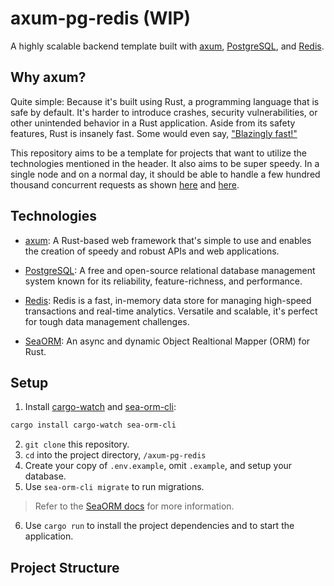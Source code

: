 # axum-pg-redis (WIP)

A highly scalable backend template built with [axum](https://github.com/tokio-rs/axum/), [PostgreSQL](https://www.postgresql.org/), and [Redis](https://redis.io/).

## Why axum?

Quite simple: Because it's built using Rust, a programming language that is safe by default. It's harder to introduce crashes, security vulnerabilities, or other unintended behavior in a Rust application. Aside from its safety features, Rust is insanely fast. Some would even say, ["Blazingly fast!"](https://i.redd.it/kczaqedt9ww81.jpg)

This repository aims to be a template for projects that want to utilize the technologies mentioned in the header. It also aims to be super speedy. In a single node and on a normal day, it should be able to handle a few hundred thousand concurrent requests as shown [here](https://web-frameworks-benchmark.netlify.app/compare?f=axum,laravel,fastify,fastapi) and [here](https://github.com/programatik29/rust-web-benchmarks/blob/master/result/hello-world.md).

## Technologies

- [axum](https://github.com/tokio-rs/axum/): A Rust-based web framework that's simple to use and enables the creation of speedy and robust APIs and web applications.

- [PostgreSQL](https://www.postgresql.org/): A free and open-source relational database management system known for its reliability, feature-richness, and performance.

- [Redis](https://redis.io/): Redis is a fast, in-memory data store for managing high-speed transactions and real-time analytics. Versatile and scalable, it's perfect for tough data management challenges.

- [SeaORM](https://github.com/SeaQL/sea-orm/): An async and dynamic Object Realtional Mapper (ORM) for Rust.

## Setup

1. Install [cargo-watch](https://crates.io/crates/cargo-watch) and [sea-orm-cli](https://crates.io/crates/sea-orm-cli):

```sh
cargo install cargo-watch sea-orm-cli
```

2. `git clone` this repository.
3. `cd` into the project directory, `/axum-pg-redis`
4. Create your copy of `.env.example`, omit `.example`, and setup your database.
5. Use `sea-orm-cli migrate` to run migrations.

> Refer to the [SeaORM docs](https://www.sea-ql.org/SeaORM/docs/index/) for more information.

6. Use `cargo run` to install the project dependencies and to start the application.

## Project Structure
